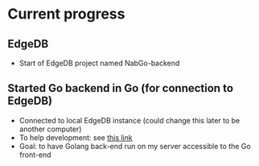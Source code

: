# Current progress

## EdgeDB

- Start of EdgeDB project named NabGo-backend

## Started Go backend in Go (for connection to EdgeDB)

- Connected to local EdgeDB instance (could change this later to be another computer)
- To help development: see [this link](https://docs.edgedb.com/libraries/go)
- Goal: to have Golang back-end run on my server accessible to the Go front-end
